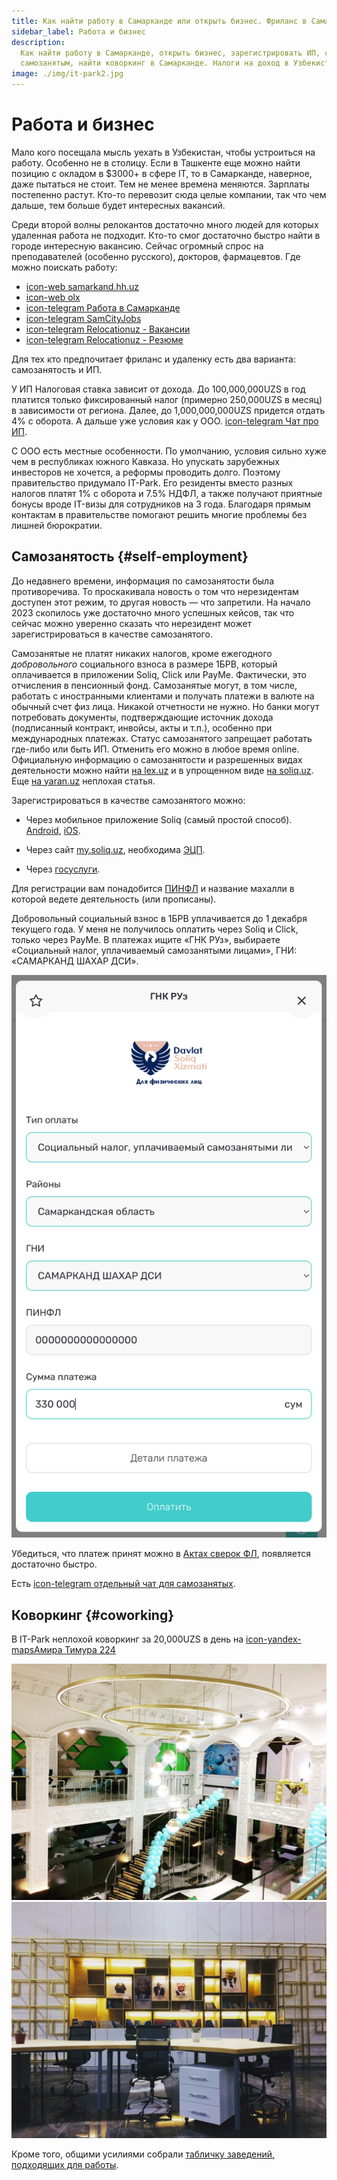 ```yaml
---
title: Как найти работу в Самарканде или открыть бизнес. Фриланс в Самарканде.
sidebar_label: Работа и бизнес
description:
  Как найти работу в Самарканде, открыть бизнес, зарегистрировать ИП, стать
  самозанятым, найти коворкинг в Самарканде. Налоги на доход в Узбекистане.
image: ./img/it-park2.jpg
---
```


# Работа и бизнес

Мало кого посещала мысль уехать в Узбекистан, чтобы устроиться на работу.
Особенно не в столицу. Если в Ташкенте еще можно найти позицию с окладом в
$3000+ в сфере IT, то в Самарканде, наверное, даже пытаться не стоит. Тем не
менее времена меняются. Зарплаты постепенно растут. Кто-то перевозит сюда целые
компании, так что чем дальше, тем больше будет интересных вакансий.

Среди второй волны релокантов достаточно много людей для которых удаленная
работа не подходит. Кто-то смог достаточно быстро найти в городе интересную
вакансию. Сейчас огромный спрос на преподавателей (особенно русского), докторов,
фармацевтов. Где можно поискать работу:

- [icon-web samarkand.hh.uz](https://samarkand.hh.uz/)
- [icon-web olx](https://www.olx.uz/d/rabota/samarkand/)
- [icon-telegram Работа в Самарканде](https://t.me/samarkandvakansiya)
- [icon-telegram SamCityJobs](https://t.me/samcityjobs)
- [icon-telegram Relocationuz - Вакансии](https://t.me/+XfqwsMFvUBtlNzEy)
- [icon-telegram Relocationuz - Резюме](https://t.me/+mxhNi7eV-D41YmRi)

Для тех кто предпочитает фриланс и удаленку есть два варианта: самозанятость и
ИП.

У ИП Налоговая ставка зависит от дохода. До 100,000,000UZS в год платится только
фиксированный налог (примерно 250,000UZS в месяц) в зависимости от региона.
Далее, до 1,000,000,000UZS придется отдать 4% с оборота. А дальше уже условия
как у ООО. [icon-telegram Чат про ИП](https://t.me/YATT_UZ).

C ООО есть местные особенности. По умолчанию, условия сильно хуже чем в
республиках южного Кавказа. Но упускать зарубежных инвесторов не хочется, а
реформы проводить долго. Поэтому правительство придумало IT-Park. Его резиденты
вместо разных налогов платят 1% с оборота и 7.5% НДФЛ, а также получают приятные
бонусы вроде IT-визы для сотрудников на 3 года. Благодаря прямым контактам в
правительстве помогают решить многие проблемы без лишней бюрократии.

## Самозанятость {#self-employment}

До недавнего времени, информация по самозанятости была противоречива. То
проскакивала новость о том что нерезидентам доступен этот режим, то другая
новость — что запретили. На начало 2023 скопилось уже достаточно много успешных
кейсов, так что сейчас можно уверенно сказать что нерезидент может
зарегистрироваться в качестве самозанятого.

Самозанятые не платят никаких налогов, кроме ежегодного _добровольного_
социального взноса в размере 1БРВ, который оплачивается в приложении Soliq,
Click или PayMe. Фактически, это отчисления в пенсионный фонд. Самозанятые
могут, в том числе, работать с иностранными клиентами и получать платежи в
валюте на обычный счет физ лица. Никакой отчетности не нужно. Но банки могут
потребовать документы, подтверждающие источник дохода (подписанный контракт,
инвойсы, акты и т.п.), особенно при международных платежах. Статус самозанятого
запрещает работать где-либо или быть ИП. Отменить его можно в любое время
online. Официальную информацию о самозанятости и разрешенных видах деятельности
можно найти [на lex.uz](https://lex.uz/docs/4849605) и в упрощенном виде
[на soliq.uz](https://soliq.uz/press-services/news/show/na-chto-obratit-vnimanie-pri-registratsii-v-kachestve-samozanyatogo?lang=ru).
Еще [на yaran.uz](https://yaran.uz/samozanyatye-lica-v-2021g/) неплохая статья.

Зарегистрироваться в качестве самозанятого можно:

- Через мобильное приложение Soliq (самый простой способ).
  [Android](https://play.google.com/store/apps/details?id=uz.soliq.mobile),
  [iOS](https://apps.apple.com/uz/app/soliq/id1518038410).

- Через сайт [my.soliq.uz](https://my.soliq.uz/main/?lang=ru), необходима
  [ЭЦП](../services/government.md#получение-эцп).

- Через [госуслуги](https://my.gov.uz/ru/service/491).

Для регистрации вам понадобится
[ПИНФЛ](../services/government.md#получение-пинфл) и название махалли в которой
ведете деятельность (или прописаны).

Добровольный социальный взнос в 1БРВ уплачивается до 1 декабря текущего года. У
меня не получилось оплатить через Soliq и Click, только через PayMe. В платежах
ищите «ГНК РУз», выбираете «Социальный налог, уплачиваемый самозанятыми лицами»,
ГНИ: «САМАРКАНД ШАХАР ДСИ».

![Оплата социального налога на самозанятого](img/self-employment-tax.png)

Убедиться, что платеж принят можно в
[Актах сверок ФЛ](https://my.soliq.uz/kls/fiz/act), появляется достаточно
быстро.

Есть
[icon-telegram отдельный чат для самозанятых](https://t.me/self_employment_uz).

## Коворкинг {#coworking}

В IT-Park неплохой коворкинг за 20,000UZS в день на
[icon-yandex-mapsАмира Тимура 224](https://yandex.uz/maps/org/it_park/167798656529/)

![IT-Park](img/it-park1.jpg) ![IT-Park](img/it-park2.jpg)

Кроме того, общими усилиями собрали
[табличку заведений, подходящих для работы](https://docs.google.com/spreadsheets/d/1IWz5-XmvrCZNRc4jXp7Bm9ZA0JYWGPcFFAgN2wDXwQI/edit?usp=sharing).
